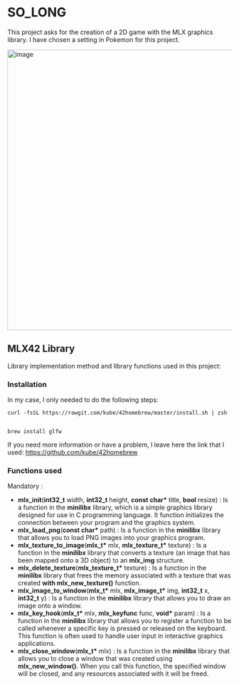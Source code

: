 # SO_LONG

This project asks for the creation of a 2D game with the MLX graphics library. I have chosen a setting in Pokemon for this project.

<img width="631" alt="image" src="https://user-images.githubusercontent.com/113030191/231206541-c44ff6a5-aa47-4a40-a5a4-2600cee1c4c7.png">

## MLX42 Library

Library implementation method and library functions used in this project:

### Installation

In my case, I only needed to do the following steps:

    curl -fsSL https://rawgit.com/kube/42homebrew/master/install.sh | zsh


    brew install glfw
    
If you need more information or have a problem, I leave here the link that I used: https://github.com/kube/42homebrew

### Functions used

Mandatory :

- **mlx_init**(**int32_t** width, **int32_t** height, **const char\*** title, **bool** resize) : Is a function in the **minilibx** library, which is a simple graphics library designed for use in C programming language. It function initializes the connection between your program and the graphics system.
- **mlx_load_png**(**const char\*** path) : Is a function in the **minilibx** library that allows you to load PNG images into your graphics program.
- **mlx_texture_to_image**(**mlx_t\*** mlx, **mlx_texture_t\*** texture) : Is a function in the **minilibx** library that converts a texture (an image that has been mapped onto a 3D object) to an **mlx_img** structure.
- **mlx_delete_texture**(**mlx_texture_t\*** texture) : Is a function in the **minilibx** library that frees the memory associated with a texture that was created **with mlx_new_texture()** function.
- **mlx_image_to_window**(**mlx_t\*** mlx, **mlx_image_t\*** img, **int32_t** x, **int32_t** y) : Is a function in the **minilibx** library that allows you to draw an image onto a window.
- **mlx_key_hook**(**mlx_t\*** mlx, **mlx_keyfunc** func, **void\*** param) : Is a function in the **minilibx** library that allows you to register a function to be called whenever a specific key is pressed or released on the keyboard. This function is often used to handle user input in interactive graphics applications.
- **mlx_close_window**(**mlx_t\*** mlx) : Is a function in the **minilibx** library that allows you to close a window that was created using **mlx_new_window()**. When you call this function, the specified window will be closed, and any resources associated with it will be freed.

